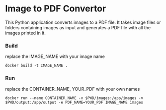 # Image to PDF Convertor

This Python application converts images to a PDF file. It takes image files or folders containing images as input and generates a PDF file with all the images printed in it.

### Build 
replace the IMAGE_NAME with your image name
    
    docker build -t IMAGE_NAME .

### Run
replace the CONTAINER_NAME, YOUR_PDF with your own names
    
    docker run --name CONTAINER_NAME -v $PWD/images:/app/images -v $PWD/output:/app/output -e PDF_NAME=YOUR_PDF IMAGE_NAME images